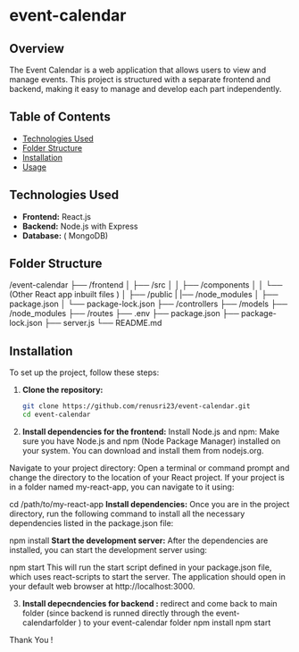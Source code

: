 # event-calendar

## Overview

The Event Calendar is a web application that allows users to view and manage events. This project is structured with a separate frontend and backend, making it easy to manage and develop each part independently.

## Table of Contents

- [Technologies Used](#technologies-used)
- [Folder Structure](#folder-structure)
- [Installation](#installation)
- [Usage](#usage)



## Technologies Used

- **Frontend:** React.js
- **Backend:** Node.js with Express
- **Database:** ( MongoDB)


## Folder Structure

/event-calendar
├── /frontend
│   ├── /src
│   │   ├── /components
│   │   └── (Other React app inbuilt files )
│   ├── /public
|   |── /node_modules
│   ├── package.json
│   └── package-lock.json
├── /controllers
├── /models
├── /node_modules
├── /routes
├── .env
├── package.json
├── package-lock.json
├── server.js
└── README.md



## Installation

To set up the project, follow these steps:

1. **Clone the repository:**
   ```bash
   git clone https://github.com/renusri23/event-calendar.git
   cd event-calendar


2. **Install dependencies for the frontend:**
Install Node.js and npm: Make sure you have Node.js and npm (Node Package Manager) installed on your system. You can download and install them from nodejs.org.

Navigate to your project directory: Open a terminal or command prompt and change the directory to the location of your React project. If your project is in a folder named my-react-app, you can navigate to it using:

cd /path/to/my-react-app
 **Install dependencies:** Once you are in the project directory, run the following command to install all the necessary dependencies listed in the package.json file:

npm install
 **Start the development server:** After the dependencies are installed, you can start the development server using:

npm start
This will run the start script defined in your package.json file, which uses react-scripts to start the server. The application should open in your default web browser at http://localhost:3000.

3. **Install depecndencies for backend :**
redirect and come back to main folder (since backend is runned directly through the event-calendarfolder ) to your event-calendar folder 
npm install 
npm start



Thank You !